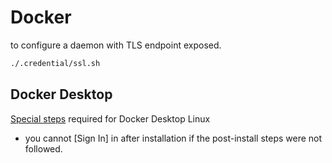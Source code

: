 # Docker

to configure a daemon with TLS endpoint exposed.

```bash
./.credential/ssl.sh
```

## Docker Desktop

[Special steps](https://docs.docker.com/desktop/setup/sign-in/#signing-in-with-docker-desktop-for-linux) required for Docker Desktop Linux
- you cannot [Sign In] in after installation if the post-install steps were not followed.
